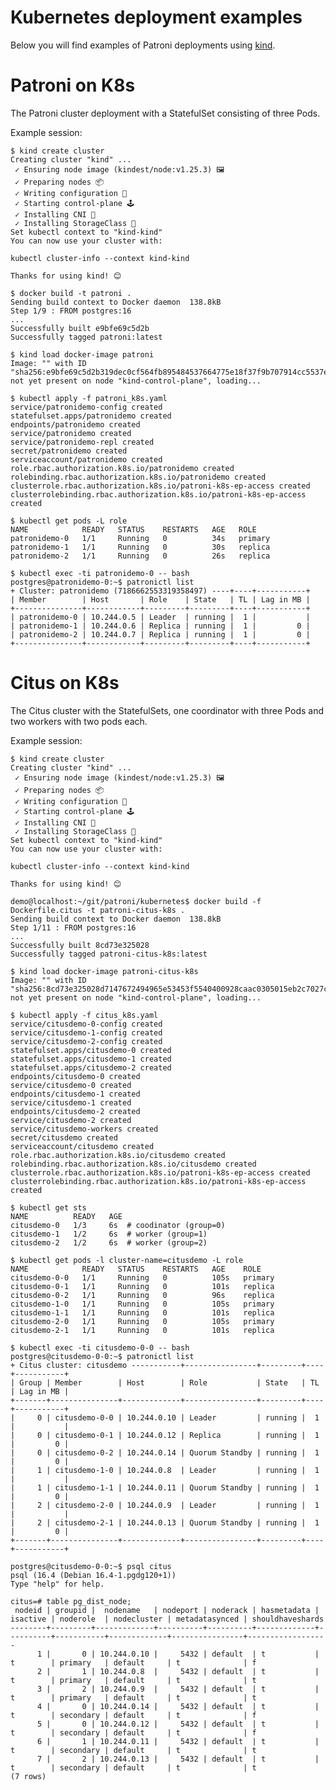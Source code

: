 # Kubernetes deployment examples
Below you will find examples of Patroni deployments using [kind](https://kind.sigs.k8s.io/).

# Patroni on K8s
The Patroni cluster deployment with a StatefulSet consisting of three Pods.

Example session:

    $ kind create cluster
    Creating cluster "kind" ...
     ✓ Ensuring node image (kindest/node:v1.25.3) 🖼
     ✓ Preparing nodes 📦
     ✓ Writing configuration 📜
     ✓ Starting control-plane 🕹️
     ✓ Installing CNI 🔌
     ✓ Installing StorageClass 💾
    Set kubectl context to "kind-kind"
    You can now use your cluster with:

    kubectl cluster-info --context kind-kind

    Thanks for using kind! 😊

    $ docker build -t patroni .
    Sending build context to Docker daemon  138.8kB
    Step 1/9 : FROM postgres:16
    ...
    Successfully built e9bfe69c5d2b
    Successfully tagged patroni:latest

    $ kind load docker-image patroni
    Image: "" with ID "sha256:e9bfe69c5d2b319dec0cf564fb895484537664775e18f37f9b707914cc5537e6" not yet present on node "kind-control-plane", loading...

    $ kubectl apply -f patroni_k8s.yaml
    service/patronidemo-config created
    statefulset.apps/patronidemo created
    endpoints/patronidemo created
    service/patronidemo created
    service/patronidemo-repl created
    secret/patronidemo created
    serviceaccount/patronidemo created
    role.rbac.authorization.k8s.io/patronidemo created
    rolebinding.rbac.authorization.k8s.io/patronidemo created
    clusterrole.rbac.authorization.k8s.io/patroni-k8s-ep-access created
    clusterrolebinding.rbac.authorization.k8s.io/patroni-k8s-ep-access created

    $ kubectl get pods -L role
    NAME            READY   STATUS    RESTARTS   AGE   ROLE
    patronidemo-0   1/1     Running   0          34s   primary
    patronidemo-1   1/1     Running   0          30s   replica
    patronidemo-2   1/1     Running   0          26s   replica

    $ kubectl exec -ti patronidemo-0 -- bash
    postgres@patronidemo-0:~$ patronictl list
    + Cluster: patronidemo (7186662553319358497) ----+----+-----------+
    | Member        | Host       | Role    | State   | TL | Lag in MB |
    +---------------+------------+---------+---------+----+-----------+
    | patronidemo-0 | 10.244.0.5 | Leader  | running |  1 |           |
    | patronidemo-1 | 10.244.0.6 | Replica | running |  1 |         0 |
    | patronidemo-2 | 10.244.0.7 | Replica | running |  1 |         0 |
    +---------------+------------+---------+---------+----+-----------+

# Citus on K8s
The Citus cluster with the StatefulSets, one coordinator with three Pods and two workers with two pods each.

Example session:

    $ kind create cluster
    Creating cluster "kind" ...
     ✓ Ensuring node image (kindest/node:v1.25.3) 🖼
     ✓ Preparing nodes 📦
     ✓ Writing configuration 📜
     ✓ Starting control-plane 🕹️
     ✓ Installing CNI 🔌
     ✓ Installing StorageClass 💾
    Set kubectl context to "kind-kind"
    You can now use your cluster with:

    kubectl cluster-info --context kind-kind

    Thanks for using kind! 😊

    demo@localhost:~/git/patroni/kubernetes$ docker build -f Dockerfile.citus -t patroni-citus-k8s .
    Sending build context to Docker daemon  138.8kB
    Step 1/11 : FROM postgres:16
    ...
    Successfully built 8cd73e325028
    Successfully tagged patroni-citus-k8s:latest

    $ kind load docker-image patroni-citus-k8s
    Image: "" with ID "sha256:8cd73e325028d7147672494965e53453f5540400928caac0305015eb2c7027c7" not yet present on node "kind-control-plane", loading...

    $ kubectl apply -f citus_k8s.yaml
    service/citusdemo-0-config created
    service/citusdemo-1-config created
    service/citusdemo-2-config created
    statefulset.apps/citusdemo-0 created
    statefulset.apps/citusdemo-1 created
    statefulset.apps/citusdemo-2 created
    endpoints/citusdemo-0 created
    service/citusdemo-0 created
    endpoints/citusdemo-1 created
    service/citusdemo-1 created
    endpoints/citusdemo-2 created
    service/citusdemo-2 created
    service/citusdemo-workers created
    secret/citusdemo created
    serviceaccount/citusdemo created
    role.rbac.authorization.k8s.io/citusdemo created
    rolebinding.rbac.authorization.k8s.io/citusdemo created
    clusterrole.rbac.authorization.k8s.io/patroni-k8s-ep-access created
    clusterrolebinding.rbac.authorization.k8s.io/patroni-k8s-ep-access created

    $ kubectl get sts
    NAME          READY   AGE
    citusdemo-0   1/3     6s  # coodinator (group=0)
    citusdemo-1   1/2     6s  # worker (group=1)
    citusdemo-2   1/2     6s  # worker (group=2)

    $ kubectl get pods -l cluster-name=citusdemo -L role
    NAME            READY   STATUS    RESTARTS   AGE    ROLE
    citusdemo-0-0   1/1     Running   0          105s   primary
    citusdemo-0-1   1/1     Running   0          101s   replica
    citusdemo-0-2   1/1     Running   0          96s    replica
    citusdemo-1-0   1/1     Running   0          105s   primary
    citusdemo-1-1   1/1     Running   0          101s   replica
    citusdemo-2-0   1/1     Running   0          105s   primary
    citusdemo-2-1   1/1     Running   0          101s   replica

    $ kubectl exec -ti citusdemo-0-0 -- bash
    postgres@citusdemo-0-0:~$ patronictl list
    + Citus cluster: citusdemo -----------+----------------+---------+----+-----------+
    | Group | Member        | Host        | Role           | State   | TL | Lag in MB |
    +-------+---------------+-------------+----------------+---------+----+-----------+
    |     0 | citusdemo-0-0 | 10.244.0.10 | Leader         | running |  1 |           |
    |     0 | citusdemo-0-1 | 10.244.0.12 | Replica        | running |  1 |         0 |
    |     0 | citusdemo-0-2 | 10.244.0.14 | Quorum Standby | running |  1 |         0 |
    |     1 | citusdemo-1-0 | 10.244.0.8  | Leader         | running |  1 |           |
    |     1 | citusdemo-1-1 | 10.244.0.11 | Quorum Standby | running |  1 |         0 |
    |     2 | citusdemo-2-0 | 10.244.0.9  | Leader         | running |  1 |           |
    |     2 | citusdemo-2-1 | 10.244.0.13 | Quorum Standby | running |  1 |         0 |
    +-------+---------------+-------------+----------------+---------+----+-----------+

    postgres@citusdemo-0-0:~$ psql citus
    psql (16.4 (Debian 16.4-1.pgdg120+1))
    Type "help" for help.

    citus=# table pg_dist_node;
     nodeid | groupid |  nodename   | nodeport | noderack | hasmetadata | isactive | noderole  | nodecluster | metadatasynced | shouldhaveshards
    --------+---------+-------------+----------+----------+-------------+----------+-----------+-------------+----------------+------------------
          1 |       0 | 10.244.0.10 |     5432 | default  | t           | t        | primary   | default     | t              | f
          2 |       1 | 10.244.0.8  |     5432 | default  | t           | t        | primary   | default     | t              | t
          3 |       2 | 10.244.0.9  |     5432 | default  | t           | t        | primary   | default     | t              | t
          4 |       0 | 10.244.0.14 |     5432 | default  | t           | t        | secondary | default     | t              | f
          5 |       0 | 10.244.0.12 |     5432 | default  | t           | t        | secondary | default     | t              | f
          6 |       1 | 10.244.0.11 |     5432 | default  | t           | t        | secondary | default     | t              | t
          7 |       2 | 10.244.0.13 |     5432 | default  | t           | t        | secondary | default     | t              | t
    (7 rows)

